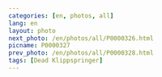 ```yaml
---
categories: [en, photos, all]
lang: en
layout: photo
next_photo: /en/photos/all/P0000326.html
picname: P0000327
prev_photo: /en/photos/all/P0000328.html
tags: [Dead Klippspringer]
---
```

